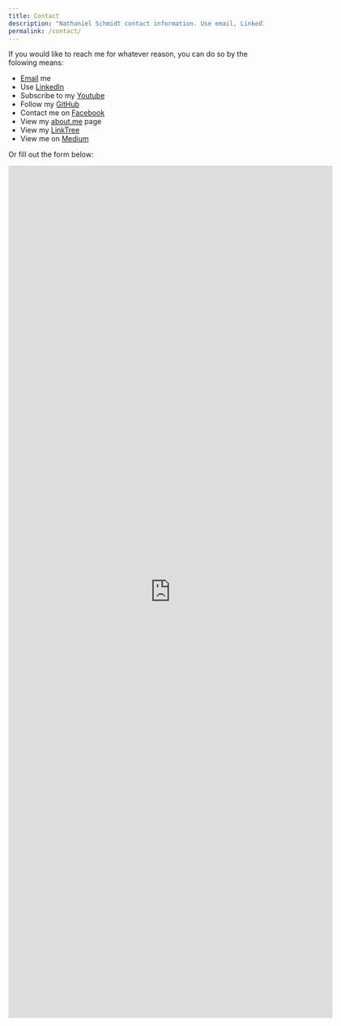 ```yaml
---
title: Contact
description: "Nathaniel Schmidt contact information. Use email, LinkedIn or Facebook"
permalink: /contact/
---
```


If you would like to reach me for whatever reason, you can do so by the folowing means:

* [Email](MAILTO:schmidty2244@gmail.com) me
* Use [LinkedIn](https://www.linkedin.com/in/njsch/)
* Subscribe to my [Youtube](https://www.youtube.com/c/nathanieljschmidt)
* Follow my [GitHub](https://github.com/njsch)
* Contact me on [Facebook](https://www.facebook.com/njsch7/)
* View my [about.me](https://about.me/njschmidt/) page
* View my [LinkTree](https://linktr.ee/njschmidt)
* View me on [Medium](https://medium.com/@njsch)

Or fill out the form below:
<iframe src="https://docs.google.com/forms/d/e/1FAIpQLSfVodGJNH8_hjhYphFaD2A2wsxVJPbj9inRxS6oPU3A6WRqxw/viewform?embedded=true" width="640" height="1680" frameborder="0" marginheight="0" marginwidth="0">Loading…</iframe>
